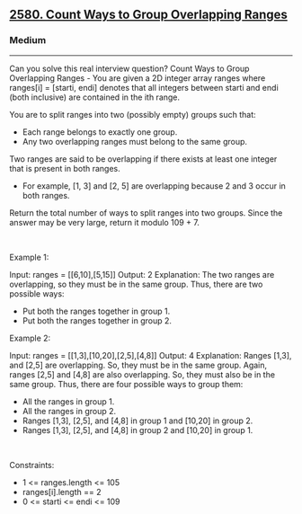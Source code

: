 <h2><a href="https://leetcode.com/problems/count-ways-to-group-overlapping-ranges/">2580. Count Ways to Group Overlapping Ranges</a></h2><h3>Medium</h3><hr>Can you solve this real interview question? Count Ways to Group Overlapping Ranges - You are given a 2D integer array ranges where ranges[i] = [starti, endi] denotes that all integers between starti and endi (both inclusive) are contained in the ith range.

You are to split ranges into two (possibly empty) groups such that:

 * Each range belongs to exactly one group.
 * Any two overlapping ranges must belong to the same group.

Two ranges are said to be overlapping if there exists at least one integer that is present in both ranges.

 * For example, [1, 3] and [2, 5] are overlapping because 2 and 3 occur in both ranges.

Return the total number of ways to split ranges into two groups. Since the answer may be very large, return it modulo 109 + 7.

 

Example 1:


Input: ranges = [[6,10],[5,15]]
Output: 2
Explanation: 
The two ranges are overlapping, so they must be in the same group.
Thus, there are two possible ways:
- Put both the ranges together in group 1.
- Put both the ranges together in group 2.


Example 2:


Input: ranges = [[1,3],[10,20],[2,5],[4,8]]
Output: 4
Explanation: 
Ranges [1,3], and [2,5] are overlapping. So, they must be in the same group.
Again, ranges [2,5] and [4,8] are also overlapping. So, they must also be in the same group. 
Thus, there are four possible ways to group them:
- All the ranges in group 1.
- All the ranges in group 2.
- Ranges [1,3], [2,5], and [4,8] in group 1 and [10,20] in group 2.
- Ranges [1,3], [2,5], and [4,8] in group 2 and [10,20] in group 1.


 

Constraints:

 * 1 <= ranges.length <= 105
 * ranges[i].length == 2
 * 0 <= starti <= endi <= 109